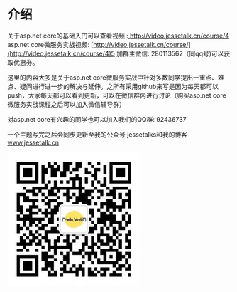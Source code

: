 # 介绍

关于asp.net core的基础入门可以查看视频 :[ http://video.jessetalk.cn/course/4 ](http://video.jessetalk.cn/course/4)  
asp.net core微服务实战视频: [http://video.jessetalk.cn/course/](http://video.jessetalk.cn/course/4)5  加群主微信: 280113562（同qq号\)可以获取优惠券。 



这里的内容大多是关于asp.net core微服务实战中针对多数同学提出一重点、难点、疑问进行进一步的解决与延伸。之所有采用github来写是因为每天都可以push，大家每天都可以看到更新，可以在微信群内进行讨论（购买asp.net core微服务实战课程之后可以加入微信辅导群） 



对asp.net core有兴趣的同学也可以加入我们的QQ群:  92436737

一个主题写完之后会同步更新至我的公众号 jessetalks和我的博客[ www.jessetalk.cn ](/www.jessetalk.cn)



![](/assets/jessetalks_qrcode)






